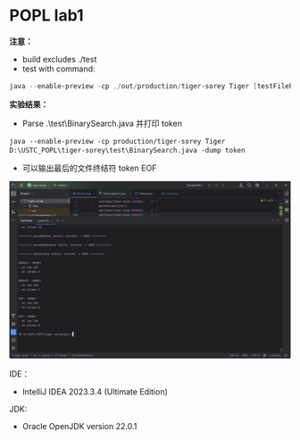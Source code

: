 # POPL lab1

**注意：**

- build excludes ./test
- test with command:

```powershell
java --enable-preview -cp ./out/production/tiger-sorey Tiger [testFilePath] -dump token
```

**实验结果：**

- Parse .\test\BinarySearch.java 并打印 token

```
java --enable-preview -cp production/tiger-sorey Tiger D:\USTC_POPL\tiger-sorey\test\BinarySearch.java -dump token
```

- 可以输出最后的文件终结符 token EOF

![Snipaste_2024-05-18_16-19-09](\assets\Snipaste_2024-05-18_16-19-09.jpg)

IDE：

- IntelliJ IDEA 2023.3.4 (Ultimate Edition)

JDK:

- Oracle OpenJDK version 22.0.1
